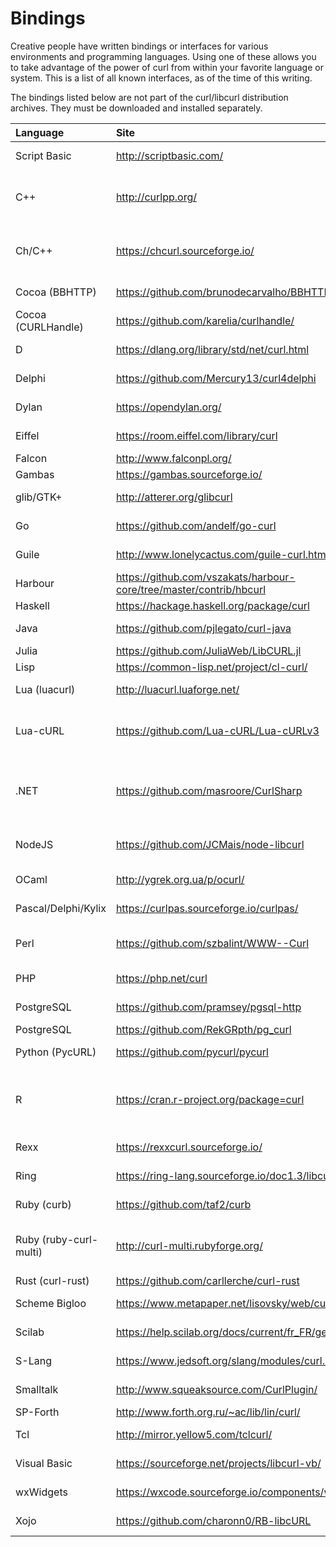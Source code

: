 # Bindings

Creative people have written bindings or interfaces for various environments
and programming languages. Using one of these allows you to take advantage of
the power of curl from within your favorite language or system. This is a list of
all known interfaces, as of the time of this writing.

The bindings listed below are not part of the curl/libcurl distribution
archives. They must be downloaded and installed separately.

| Language | Site | Author\(s\) |
| :--- | :--- | :--- |
| Script Basic | <http://scriptbasic.com/> | Peter Verhas |
| C++ | <http://curlpp.org/> | Jean-Philippe, Barrette-LaPierre |
| Ch/C++ | <https://chcurl.sourceforge.io/> | Stephen Nestinger, Jonathan Rogado |
| Cocoa \(BBHTTP\) | <https://github.com/brunodecarvalho/BBHTTP> | Bruno de Carvalho |
| Cocoa \(CURLHandle\) | <https://github.com/karelia/curlhandle/> | Dan Wood |
| D | <https://dlang.org/library/std/net/curl.html> | Kenneth Bogert |
| Delphi | <https://github.com/Mercury13/curl4delphi> | Mikhail Merkuryev |
| Dylan | <https://opendylan.org/> | Chris Double |
| Eiffel | <https://room.eiffel.com/library/curl> | Eiffel Software |
| Falcon | <http://www.falconpl.org/> | Falcon |
| Gambas | <https://gambas.sourceforge.io/> | Gambas |
| glib/GTK+ | <http://atterer.org/glibcurl> | Richard Atterer |
| Go | <https://github.com/andelf/go-curl> | ShuYu Wang |
| Guile | <http://www.lonelycactus.com/guile-curl.html> | Michael L. Gran |
| Harbour | <https://github.com/vszakats/harbour-core/tree/master/contrib/hbcurl> | Viktor Szakáts |
| Haskell | <https://hackage.haskell.org/package/curl> | Galois, Inc |
| Java | <https://github.com/pjlegato/curl-java> | Paul Legato |
| Julia | <https://github.com/JuliaWeb/LibCURL.jl> | JuliaWeb |
| Lisp | <https://common-lisp.net/project/cl-curl/> | Liam Healy |
| Lua (luacurl) | <http://luacurl.luaforge.net/> | Alexander Marinov |
| Lua-cURL | <https://github.com/Lua-cURL/Lua-cURLv3> | Jürgen Hötzel, Alexey Melnichuk |
| .NET | <https://github.com/masroore/CurlSharp> | Masroor Ehsan Choudhury, Jeffrey Phillips |
| NodeJS | <https://github.com/JCMais/node-libcurl> | Jonathan Cardoso Machado |
| OCaml | <http://ygrek.org.ua/p/ocurl/> | Lars Nilsson |
| Pascal/Delphi/Kylix | <https://curlpas.sourceforge.io/curlpas/> | Jeffrey Pohlmeyer. |
| Perl | <https://github.com/szbalint/WWW--Curl> | Cris Bailiff and Bálint Szilakszi |
| PHP | <https://php.net/curl> | Sterling Hughes |
| PostgreSQL | <https://github.com/pramsey/pgsql-http> | Paul Ramsey |
| PostgreSQL | <https://github.com/RekGRpth/pg_curl> | RekGRpth |
| Python (PycURL) | <https://github.com/pycurl/pycurl> | Kjetil Jacobsen |
| R | <https://cran.r-project.org/package=curl> | Jeroen Ooms, Hadley Wickham, RStudio |
| Rexx | <https://rexxcurl.sourceforge.io/> | Mark Hessling |
| Ring | <https://ring-lang.sourceforge.io/doc1.3/libcurl.html> | Mahmoud Fayed |
| Ruby (curb) | <https://github.com/taf2/curb> | Ross Bamford |
| Ruby (ruby-curl-multi) | <http://curl-multi.rubyforge.org/> | Kristjan Petursson and Keith Rarick |
| Rust (curl-rust) | <https://github.com/carllerche/curl-rust> | Carl Lerche |
| Scheme Bigloo | <https://www.metapaper.net/lisovsky/web/curl/> | Kirill Lisovsky |
| Scilab | <https://help.scilab.org/docs/current/fr_FR/getURL.html> | Sylvestre Ledru |
| S-Lang | <https://www.jedsoft.org/slang/modules/curl.html> | John E Davis |
| Smalltalk | <http://www.squeaksource.com/CurlPlugin/> | Danil Osipchuk |
| SP-Forth | <http://www.forth.org.ru/~ac/lib/lin/curl/> | ygrek |
| Tcl | <http://mirror.yellow5.com/tclcurl/> | Andrés García |
| Visual Basic | <https://sourceforge.net/projects/libcurl-vb/> | Jeffrey Phillips |
| wxWidgets | <https://wxcode.sourceforge.io/components/wxcurl/> | Casey O'Donnell |
| Xojo | <https://github.com/charonn0/RB-libcURL> | Andrew Lambert |

